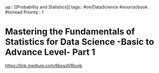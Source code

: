 up:: [[Probability and Statistics]]
tags:: #on/DataScience  #source/book  #to/read 
Priority:: 1

# Mastering the Fundamentals of Statistics for Data Science -Basic to Advance Level- Part 1

https://link.medium.com/6kosdVRluyb